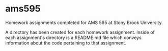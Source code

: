 # ams595
Homework assignments completed for AMS 595 at Stony Brook University.

A directory has been created for each homework assignment. Inside of each assignment's directory is a README.md file which conveys information about the code pertaining to that assignment.

